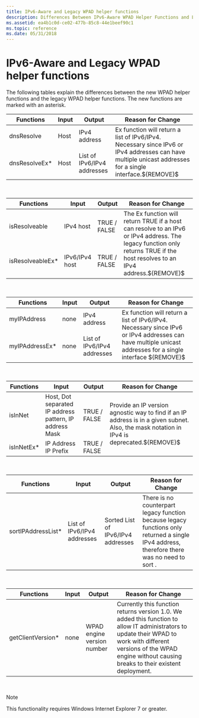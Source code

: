 ```yaml
---
title: IPv6-Aware and Legacy WPAD helper functions
description: Differences Between IPv6-Aware WPAD Helper Functions and Legacy WPAD Helper Functions
ms.assetid: ea4b1c0d-ce02-477b-85c8-44e1beef90c1
ms.topic: reference
ms.date: 05/31/2018
---
```


# IPv6-Aware and Legacy WPAD helper functions

The following tables explain the differences between the new WPAD helper functions and the legacy WPAD helper functions. The new functions are marked with an asterisk.



<table>
<thead>
<tr class="header">
<th>Functions</th>
<th>Input</th>
<th>Output</th>
<th>Reason for Change</th>
</tr>
</thead>
<tbody>
<tr class="odd">
<td>dnsResolve</td>
<td>Host</td>
<td>IPv4 address</td>
<td rowspan="2">Ex function will return a list of IPv6/IPv4. Necessary since IPv6 or IPv4 addresses can have multiple unicast addresses for a single interface.${REMOVE}$<br />
</td>
</tr>
<tr class="even">
<td>dnsResolveEx*</td>
<td>Host</td>
<td>List of IPv6/IPv4 addresses</td>

</tr>
</tbody>
</table>



 



<table>
<thead>
<tr class="header">
<th>Functions</th>
<th>Input</th>
<th>Output</th>
<th>Reason for Change</th>
</tr>
</thead>
<tbody>
<tr class="odd">
<td>isResolveable</td>
<td>IPv4 host</td>
<td>TRUE / FALSE</td>
<td rowspan="2">The Ex function will return TRUE if a host can resolve to an IPv6 or IPv4 address. The legacy function only returns TRUE if the host resolves to an IPv4 address.${REMOVE}$<br />
</td>
</tr>
<tr class="even">
<td>isResolveableEx*</td>
<td>IPv6/IPv4 host</td>
<td>TRUE / FALSE</td>

</tr>
</tbody>
</table>



 



<table>
<thead>
<tr class="header">
<th>Functions</th>
<th>Input</th>
<th>Output</th>
<th>Reason for Change</th>
</tr>
</thead>
<tbody>
<tr class="odd">
<td>myIPAddress</td>
<td>none</td>
<td>IPv4 address</td>
<td rowspan="2">Ex function will return a list of IPv6/IPv4. Necessary since IPv6 or IPv4 addresses can have multiple unicast addresses for a single interface ${REMOVE}$<br />
</td>
</tr>
<tr class="even">
<td>myIPAddressEx*</td>
<td>none</td>
<td>List of IPv6/IPv4 addresses</td>

</tr>
</tbody>
</table>



 



<table>
<thead>
<tr class="header">
<th>Functions</th>
<th>Input</th>
<th>Output</th>
<th>Reason for Change</th>
</tr>
</thead>
<tbody>
<tr class="odd">
<td>isInNet</td>
<td>Host, Dot separated IP address pattern, IP address Mask</td>
<td>TRUE / FALSE</td>
<td rowspan="2">Provide an IP version agnostic way to find if an IP address is in a given subnet. Also, the mask notation in IPv4 is deprecated.${REMOVE}$<br />
</td>
</tr>
<tr class="even">
<td>isInNetEx*</td>
<td>IP Address IP Prefix</td>
<td>TRUE / FALSE</td>

</tr>
</tbody>
</table>



 



| Functions           | Input                       | Output                             | Reason for Change                                                                                                                           |
|---------------------|-----------------------------|------------------------------------|---------------------------------------------------------------------------------------------------------------------------------------------|
| sortIPAddressList\* | List of IPv6/IPv4 addresses | Sorted List of IPv6/IPv4 addresses | There is no counterpart legacy function because legacy functions only returned a single IPv4 address, therefore there was no need to sort . |



 



| Functions          | Input | Output                     | Reason for Change                                                                                                                                                                                                           |
|--------------------|-------|----------------------------|-----------------------------------------------------------------------------------------------------------------------------------------------------------------------------------------------------------------------------|
| getClientVersion\* | none  | WPAD engine version number | Currently this function returns version 1.0. We added this function to allow IT administrators to update their WPAD to work with different versions of the WPAD engine without causing breaks to their existent deployment. |



 

> [!Note]  
> This functionality requires Windows Internet Explorer 7 or greater.

 

 

 




